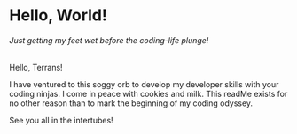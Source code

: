 # Hello, World!
###### _Just getting my feet wet before the coding-life plunge!_

Hello, Terrans!

I have ventured to this soggy orb to develop my developer skills with your coding ninjas. I come in peace with cookies and milk. 
This readMe exists for no other reason than to mark the beginning of my coding odyssey. 

See you all in the intertubes! 

